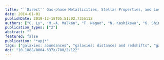 ```yaml
---
title: "``Direct'' Gas-phase Metallicities, Stellar Properties, and Local Environments of Emission-line Galaxies at Redshifts below 0.90"
date: 2014-01-01
publishDate: 2019-12-18T05:51:02.735611Z
authors: ["C. Ly", "M.~A. Malkan", "T. Nagao", "N. Kashikawa", "K. Shimasaku", "M. Hayashi"]
publication_types: ["2"]
abstract: ""
featured: false
publication: "*apj*"
tags: ["galaxies: abundances", "galaxies: distances and redshifts", "galaxies: evolution", "galaxies: ISM", "galaxies: photometry", "galaxies: starburst"]
doi: "10.1088/0004-637X/780/2/122"
---
```


